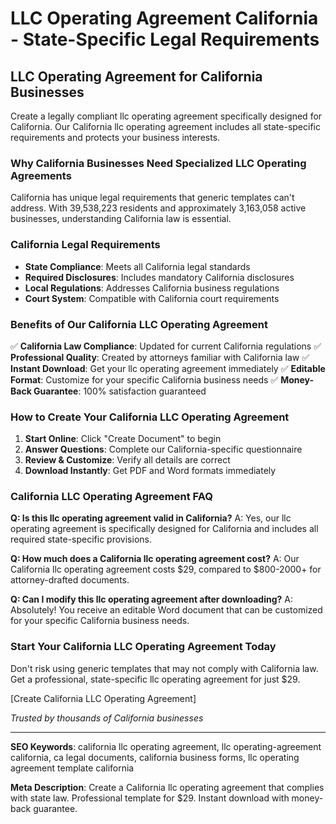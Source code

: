 # LLC Operating Agreement California - State-Specific Legal Requirements

## LLC Operating Agreement for California Businesses

Create a legally compliant llc operating agreement specifically designed for California. Our California llc operating agreement includes all state-specific requirements and protects your business interests.

### Why California Businesses Need Specialized LLC Operating Agreements

California has unique legal requirements that generic templates can't address. With 39,538,223 residents and approximately 3,163,058 active businesses, understanding California law is essential.

### California Legal Requirements

- **State Compliance**: Meets all California legal standards
- **Required Disclosures**: Includes mandatory California disclosures
- **Local Regulations**: Addresses California business regulations
- **Court System**: Compatible with California court requirements

### Benefits of Our California LLC Operating Agreement

✅ **California Law Compliance**: Updated for current California regulations
✅ **Professional Quality**: Created by attorneys familiar with California law
✅ **Instant Download**: Get your llc operating agreement immediately
✅ **Editable Format**: Customize for your specific California business needs
✅ **Money-Back Guarantee**: 100% satisfaction guaranteed

### How to Create Your California LLC Operating Agreement

1. **Start Online**: Click "Create Document" to begin
2. **Answer Questions**: Complete our California-specific questionnaire
3. **Review & Customize**: Verify all details are correct
4. **Download Instantly**: Get PDF and Word formats immediately

### California LLC Operating Agreement FAQ

**Q: Is this llc operating agreement valid in California?**
A: Yes, our llc operating agreement is specifically designed for California and includes all required state-specific provisions.

**Q: How much does a California llc operating agreement cost?**
A: Our California llc operating agreement costs $29, compared to $800-2000+ for attorney-drafted documents.

**Q: Can I modify this llc operating agreement after downloading?**
A: Absolutely! You receive an editable Word document that can be customized for your specific California business needs.

### Start Your California LLC Operating Agreement Today

Don't risk using generic templates that may not comply with California law. Get a professional, state-specific llc operating agreement for just $29.

[Create California LLC Operating Agreement]

_Trusted by thousands of California businesses_

---

**SEO Keywords**: california llc operating agreement, llc operating-agreement california, ca legal documents, california business forms, llc operating agreement template california

**Meta Description**: Create a California llc operating agreement that complies with state law. Professional template for $29. Instant download with money-back guarantee.

